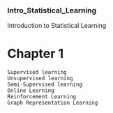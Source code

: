 ### Intro_Statistical_Learning
Introduction to Statistical Learning 

# Chapter 1
    Supervised learning
    Unsupervised learning
    Semi-Supervised learning
    Online Learning
    Reinforcement Learning
    Graph Representation Learning
